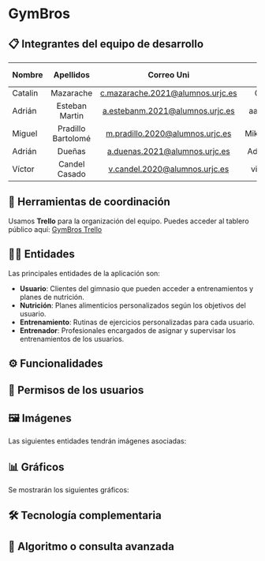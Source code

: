 # GymBros

## 📋 Integrantes del equipo de desarrollo

| Nombre        | Apellidos           | Correo Uni  | Cuenta Github|
| ------------- |:-------------:| :---------:|:---------:|
|  Catalin   | Mazarache | c.mazarache.2021@alumnos.urjc.es | CataUrjc|
|  Adrián   | Esteban Martin      |   a.estebanm.2021@alumnos.urjc.es | aadri-2003 |
| Miguel | Pradillo Bartolomé    |   m.pradillo.2020@alumnos.urjc.es | MikePradiBart |
| Adrián | Dueñas     |   a.duenas.2021@alumnos.urjc.es | AdriDM-urjc |
| Víctor | Candel Casado     |   v.candel.2020@alumnos.urjc.es  | victorcc02 |

## 🔗 Herramientas de coordinación
Usamos **Trello** para la organización del equipo. Puedes acceder al tablero público aquí: [GymBros Trello](https://trello.com/b/ejemplolink)

## 🏋️‍♂️ Entidades
Las principales entidades de la aplicación son:
- **Usuario**: Clientes del gimnasio que pueden acceder a entrenamientos y planes de nutrición.
- **Nutrición**: Planes alimenticios personalizados según los objetivos del usuario.
- **Entrenamiento**: Rutinas de ejercicios personalizadas para cada usuario.
- **Entrenador**: Profesionales encargados de asignar y supervisar los entrenamientos de los usuarios.


## ⚙️ Funcionalidades



## 🔑 Permisos de los usuarios


## 🖼️ Imágenes
Las siguientes entidades tendrán imágenes asociadas:


## 📊 Gráficos
Se mostrarán los siguientes gráficos:


## 🛠️ Tecnología complementaria


## 🤖 Algoritmo o consulta avanzada

